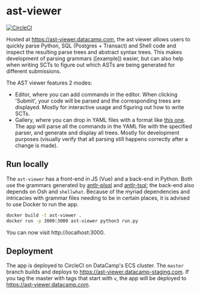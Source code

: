 # ast-viewer

[![CircleCI](https://circleci.com/gh/datacamp/ast-viewer.svg?style=svg&circle-token=79a78a39ce7228326c9fa458833aee242eb0322a)](https://circleci.com/gh/datacamp/ast-viewer)

Hosted at https://ast-viewer.datacamp.com, the ast viewer allows users to quickly parse Python, SQL (Postgres + Transact) and Shell code and inspect the resulting parse trees and abstract syntax trees. This makes development of parsing grammars ([example]) easier, but can also help when writing SCTs to figure out which ASTs are being generated for different submissions.

The AST viewer features 2 modes:

- Editor, where you can add commands in the editor. When clicking 'Submit', your code will be parsed and the corresponding trees are displayed. Mostly for interactive usage and figuring out how to write SCTs.
- Gallery, where you can drop in YAML files with a format like [this one](https://github.com/datacamp/antlr-plsql/blob/master/tests/v0.2.yml). The app will parse all the commands in the YAML file with the specified parser, and generate and display all trees. Mostly for development purposes (visually verify that all parsing still happens correctly after a change is made).

## Run locally

The `ast-viewer` has a front-end in JS (Vue) and a back-end in Python. Both use the grammars generated by [antlr-plsql](https://github.com/datacamp/antlr-plsql) and [antlr-tsql](https://github.com/datacamp/antlr-tsql); the back-end also depends on Osh and `shellwhat`. Because of the myriad dependencies and intricacies with grammar files needing to be in certain places, it is advised to use Docker to run the app.

```bash
docker build -t ast-viewer .
docker run -p 3000:3000 ast-viewer python3 run.py
```

You can now visit http://localhost:3000.

## Deployment

The app is deployed to CircleCI on DataCamp's ECS cluster. The `master` branch builds and deploys to https://ast-viewer.datacamp-staging.com. If you tag the master with tags that start with `v`, the app will be deployed to https://ast-viewer.datacamp.com.
